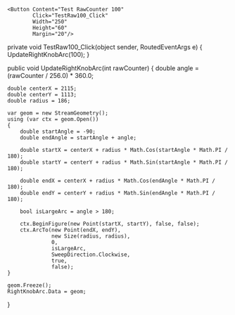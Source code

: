 <StackPanel Orientation="Horizontal" HorizontalAlignment="Center" VerticalAlignment="Center" Margin="30,0">
    <!-- 其他 App icon 按鈕 -->
    
    <Button Content="Test RawCounter 100"
            Click="TestRaw100_Click"
            Width="250"
            Height="60"
            Margin="20"/>
</StackPanel>

private void TestRaw100_Click(object sender, RoutedEventArgs e)
{
    UpdateRightKnobArc(100);
}

public void UpdateRightKnobArc(int rawCounter)
{
    double angle = (rawCounter / 256.0) * 360.0;

    double centerX = 2115;
    double centerY = 1113;
    double radius = 186;

    var geom = new StreamGeometry();
    using (var ctx = geom.Open())
    {
        double startAngle = -90;
        double endAngle = startAngle + angle;

        double startX = centerX + radius * Math.Cos(startAngle * Math.PI / 180);
        double startY = centerY + radius * Math.Sin(startAngle * Math.PI / 180);

        double endX = centerX + radius * Math.Cos(endAngle * Math.PI / 180);
        double endY = centerY + radius * Math.Sin(endAngle * Math.PI / 180);

        bool isLargeArc = angle > 180;

        ctx.BeginFigure(new Point(startX, startY), false, false);
        ctx.ArcTo(new Point(endX, endY),
                  new Size(radius, radius),
                  0,
                  isLargeArc,
                  SweepDirection.Clockwise,
                  true,
                  false);
    }

    geom.Freeze();
    RightKnobArc.Data = geom;
}


<Path x:Name="RightKnobArc"
      Stroke="Cyan"
      StrokeThickness="12"
      Visibility="Visible"/>